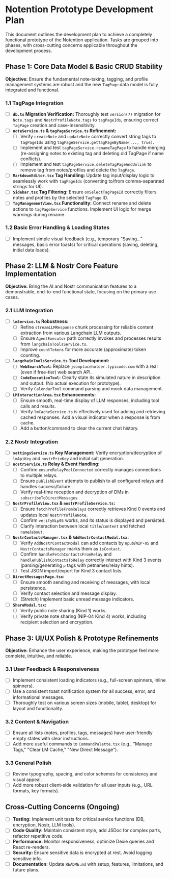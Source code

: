 # Notention Prototype Development Plan

This document outlines the development plan to achieve a completely functional prototype of the Notention application. Tasks are grouped into phases, with cross-cutting concerns applicable throughout the development process.

## Phase 1: Core Data Model & Basic CRUD Stability

**Objective:** Ensure the fundamental note-taking, tagging, and profile management systems are robust and the new `TagPage` data model is fully integrated and functional.

### 1.1 TagPage Integration
- [ ] **`db.ts` Migration Verification:** Thoroughly test `version(7)` migration for `Note.tags` and `NostrProfileNote.tags` to `tagPageIds`, ensuring correct `TagPage` creation and case-insensitivity.
- [ ] **`noteService.ts` & `tagPageService.ts` Refinement:**
    - [ ] Verify `createNote` and `updateNote` correctly convert string tags to `tagPageIds` using `tagPageService.getTagPageByName(..., true)`.
    - [ ] Implement and test `tagPageService.renameTagPage` to handle merging (re-assigning notes to existing tag and deleting old TagPage if name conflicts).
    - [ ] Implement and test `tagPageService.deleteTagPageAndUnlink` to remove tag from notes/profiles and delete the `TagPage`.
- [ ] **`MarkdownEditor.tsx` Tag Handling:** Update tag input/display logic to seamlessly work with `tagPageIds` (converting to/from comma-separated strings for UI).
- [ ] **`Sidebar.tsx` Tag Filtering:** Ensure `onSelectTagPageId` correctly filters notes and profiles by the selected `TagPage` ID.
- [ ] **`TagManagementView.tsx` Functionality:** Connect rename and delete actions to `tagPageService` functions. Implement UI logic for merge warnings during rename.

### 1.2 Basic Error Handling & Loading States
- [ ] Implement simple visual feedback (e.g., temporary "Saving..." messages, basic error toasts) for critical operations (saving, deleting, initial data loads).

## Phase 2: LLM & Nostr Core Feature Implementation

**Objective:** Bring the AI and Nostr communication features to a demonstrable, end-to-end functional state, focusing on the primary use cases.

### 2.1 LLM Integration
- [ ] **`lmService.ts` Robustness:**
    - [ ] Refine `streamLLMResponse` chunk processing for reliable content extraction from various Langchain LLM outputs.
    - [ ] Ensure `AgentExecutor` path correctly invokes and processes results from `langchainToolsService.ts`.
    - [ ] Improve `countTokens` for more accurate (approximate) token counting.
- [ ] **`langchainToolsService.ts` Tool Development:**
    - [ ] **`WebSearchTool`:** Replace `jsonplaceholder.typicode.com` with a real (even if free-tier) web search API.
    - [ ] **`CodeExecutionTool`:** Clearly state its simulated nature in description and output. (No actual execution for prototype).
    - [ ] Verify `CalendarTool` command parsing and mock data management.
- [ ] **`LMInteractionArea.tsx` Enhancements:**
    - [ ] Ensure smooth, real-time display of LLM responses, including tool calls and results.
    - [ ] Verify `lmCacheService.ts` is effectively used for adding and retrieving cached responses. Add a visual indicator when a response is from cache.
    - [ ] Add a button/command to clear the current chat history.

### 2.2 Nostr Integration
- [ ] **`settingsService.ts` Key Management:** Verify encryption/decryption of `lmApiKey` and `nostrPrivKey` and initial salt generation.
- [ ] **`nostrService.ts` Relay & Event Handling:**
    - [ ] Confirm `ensureRelayPoolConnected` correctly manages connections to multiple relays.
    - [ ] Ensure `publishEvent` attempts to publish to all configured relays and handles success/failure.
    - [ ] Verify real-time reception and decryption of DMs in `subscribeToDirectMessages`.
- [ ] **`NostrProfileView.tsx` & `nostrProfileService.ts`:**
    - [ ] Ensure `fetchProfileFromRelays` correctly retrieves Kind 0 events and updates local `NostrProfileNote`.
    - [ ] Confirm `verifyNip05` works, and its status is displayed and persisted.
    - [ ] Clarify interaction between local `title`/`content` and fetched `name`/`about`.
- [ ] **`NostrContactsManager.tsx` & `AddNostrContactModal.tsx`:**
    - [ ] Verify `AddNostrContactModal` can add contacts by `npub`/`NIP-05` and `NostrContactsManager` marks them as `isContact`.
    - [ ] Confirm `handleFetchContactsFromRelay` and `handlePublishContactsToRelay` correctly interact with Kind 3 events (parsing/generating `p` tags with petnames/relay hints).
    - [ ] Test JSON import/export for Kind 3 contact lists.
- [ ] **`DirectMessagesPage.tsx`:**
    - [ ] Ensure smooth sending and receiving of messages, with local persistence.
    - [ ] Verify contact selection and message display.
    - [ ] (Stretch) Implement basic unread message indicators.
- [ ] **`ShareModal.tsx`:**
    - [ ] Verify public note sharing (Kind 1) works.
    - [ ] Verify private note sharing (NIP-04 Kind 4) works, including recipient selection and encryption.

## Phase 3: UI/UX Polish & Prototype Refinements

**Objective:** Enhance the user experience, making the prototype feel more complete, intuitive, and reliable.

### 3.1 User Feedback & Responsiveness
- [ ] Implement consistent loading indicators (e.g., full-screen spinners, inline spinners).
- [ ] Use a consistent toast notification system for all success, error, and informational messages.
- [ ] Thoroughly test on various screen sizes (mobile, tablet, desktop) for layout and functionality.

### 3.2 Content & Navigation
- [ ] Ensure all lists (notes, profiles, tags, messages) have user-friendly empty states with clear instructions.
- [ ] Add more useful commands to `CommandPalette.tsx` (e.g., "Manage Tags," "Clear LM Cache," "New Direct Message").

### 3.3 General Polish
- [ ] Review typography, spacing, and color schemes for consistency and visual appeal.
- [ ] Add more robust client-side validation for all user inputs (e.g., URL formats, key formats).

## Cross-Cutting Concerns (Ongoing)

- [ ] **Testing:** Implement unit tests for critical service functions (DB, encryption, Nostr, LLM tools).
- [ ] **Code Quality:** Maintain consistent style, add JSDoc for complex parts, refactor repetitive code.
- [ ] **Performance:** Monitor responsiveness, optimize Dexie queries and React re-renders.
- [ ] **Security:** Ensure sensitive data is encrypted at rest. Avoid logging sensitive info.
- [ ] **Documentation:** Update `README.md` with setup, features, limitations, and future plans.
